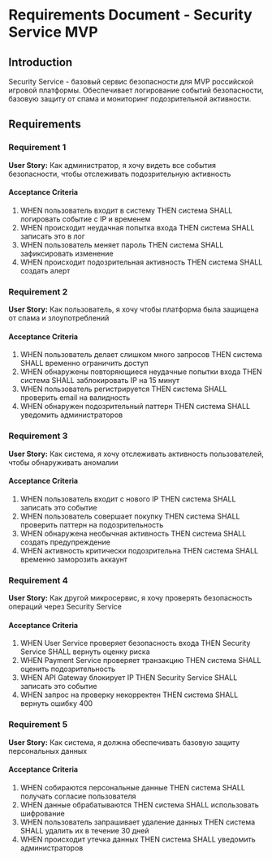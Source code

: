 # Requirements Document - Security Service MVP

## Introduction

Security Service - базовый сервис безопасности для MVP российской игровой платформы. Обеспечивает логирование событий безопасности, базовую защиту от спама и мониторинг подозрительной активности.

## Requirements

### Requirement 1

**User Story:** Как администратор, я хочу видеть все события безопасности, чтобы отслеживать подозрительную активность

#### Acceptance Criteria

1. WHEN пользователь входит в систему THEN система SHALL логировать событие с IP и временем
2. WHEN происходит неудачная попытка входа THEN система SHALL записать это в лог
3. WHEN пользователь меняет пароль THEN система SHALL зафиксировать изменение
4. WHEN происходит подозрительная активность THEN система SHALL создать алерт

### Requirement 2

**User Story:** Как пользователь, я хочу чтобы платформа была защищена от спама и злоупотреблений

#### Acceptance Criteria

1. WHEN пользователь делает слишком много запросов THEN система SHALL временно ограничить доступ
2. WHEN обнаружены повторяющиеся неудачные попытки входа THEN система SHALL заблокировать IP на 15 минут
3. WHEN пользователь регистрируется THEN система SHALL проверить email на валидность
4. WHEN обнаружен подозрительный паттерн THEN система SHALL уведомить администраторов

### Requirement 3

**User Story:** Как система, я хочу отслеживать активность пользователей, чтобы обнаруживать аномалии

#### Acceptance Criteria

1. WHEN пользователь входит с нового IP THEN система SHALL записать это событие
2. WHEN пользователь совершает покупку THEN система SHALL проверить паттерн на подозрительность
3. WHEN обнаружена необычная активность THEN система SHALL создать предупреждение
4. WHEN активность критически подозрительна THEN система SHALL временно заморозить аккаунт

### Requirement 4

**User Story:** Как другой микросервис, я хочу проверять безопасность операций через Security Service

#### Acceptance Criteria

1. WHEN User Service проверяет безопасность входа THEN Security Service SHALL вернуть оценку риска
2. WHEN Payment Service проверяет транзакцию THEN система SHALL оценить подозрительность
3. WHEN API Gateway блокирует IP THEN Security Service SHALL записать это событие
4. WHEN запрос на проверку некорректен THEN система SHALL вернуть ошибку 400

### Requirement 5

**User Story:** Как система, я должна обеспечивать базовую защиту персональных данных

#### Acceptance Criteria

1. WHEN собираются персональные данные THEN система SHALL получать согласие пользователя
2. WHEN данные обрабатываются THEN система SHALL использовать шифрование
3. WHEN пользователь запрашивает удаление данных THEN система SHALL удалить их в течение 30 дней
4. WHEN происходит утечка данных THEN система SHALL уведомить администраторов
